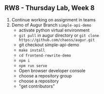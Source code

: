 ## RW8 - Thursday Lab, Week 8
1. Continue working on assignment in teams
2. Demo of Augur Branch `simple-api-demo`
    - activate python virtual environment
    - `git pull` in augur directory or `git clone https://github.com/chaoss/augur.git`
    - git checkout simple-api-demo
    - `make install`
    - `cd frontend-rewrite-demo`
    - `npm i`
    - `npm run serve`
    - Open browser developer console
    - choose a repository group
    - choose a repository
    - "get contributors"



